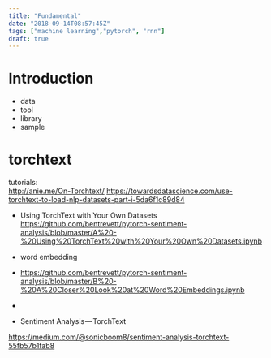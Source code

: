 ```yaml
---
title: "Fundamental"
date: "2018-09-14T08:57:45Z"
tags: ["machine learning","pytorch", "rnn"]
draft: true
---
```


# Introduction

* data
* tool
* library
* sample

# torchtext
tutorials:  
http://anie.me/On-Torchtext/
https://towardsdatascience.com/use-torchtext-to-load-nlp-datasets-part-i-5da6f1c89d84

* Using TorchText with Your Own Datasets  
https://github.com/bentrevett/pytorch-sentiment-analysis/blob/master/A%20-%20Using%20TorchText%20with%20Your%20Own%20Datasets.ipynb

* word embedding    
* https://github.com/bentrevett/pytorch-sentiment-analysis/blob/master/B%20-%20A%20Closer%20Look%20at%20Word%20Embeddings.ipynb
* 
* Sentiment Analysis — TorchText

https://medium.com/@sonicboom8/sentiment-analysis-torchtext-55fb57b1fab8


